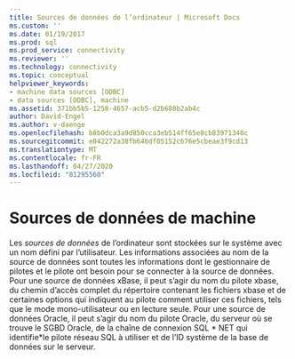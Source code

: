 ```yaml
---
title: Sources de données de l’ordinateur | Microsoft Docs
ms.custom: ''
ms.date: 01/19/2017
ms.prod: sql
ms.prod_service: connectivity
ms.reviewer: ''
ms.technology: connectivity
ms.topic: conceptual
helpviewer_keywords:
- machine data sources [ODBC]
- data sources [ODBC], machine
ms.assetid: 371bb5b5-1258-4657-acb5-d2b688b2ab4c
author: David-Engel
ms.author: v-daenge
ms.openlocfilehash: b8b0dca3a9d850cca3eb514ff65e8cb83971340c
ms.sourcegitcommit: e042272a38fb646df05152c676e5cbeae3f9cd13
ms.translationtype: MT
ms.contentlocale: fr-FR
ms.lasthandoff: 04/27/2020
ms.locfileid: "81295560"
---
```

# <a name="machine-data-sources"></a>Sources de données de machine
Les *sources de données* de l’ordinateur sont stockées sur le système avec un nom défini par l’utilisateur. Les informations associées au nom de la source de données sont toutes les informations dont le gestionnaire de pilotes et le pilote ont besoin pour se connecter à la source de données. Pour une source de données xBase, il peut s’agir du nom du pilote xbase, du chemin d’accès complet du répertoire contenant les fichiers xbase et de certaines options qui indiquent au pilote comment utiliser ces fichiers, tels que le mode mono-utilisateur ou en lecture seule. Pour une source de données Oracle, il peut s’agir du nom du pilote Oracle, du serveur où se trouve le SGBD Oracle, de la chaîne de connexion SQL * NET qui identifie\*le pilote réseau SQL à utiliser et de l’ID système de la base de données sur le serveur.
